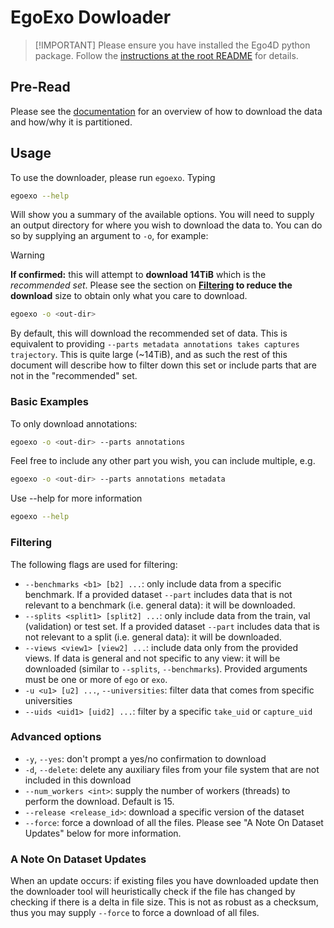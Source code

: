 # EgoExo Dowloader

>
> [!IMPORTANT]
> Please ensure you have installed the Ego4D python package. Follow the
> [instructions at the root
> README](https://github.com/facebookresearch/Ego4d/tree/main?tab=readme-ov-file#setup)
> for details.

## Pre-Read

Please see the [documentation](https://docs.ego-exo4d-data.org/download/) for
an overview of how to download the data and how/why it is partitioned.

## Usage

To use the downloader, please run `egoexo`. Typing

```bash
egoexo --help
```

Will show you a summary of the available options. You will need to supply an
output directory for where you wish to download the data to. You can do so by
supplying an argument to `-o`, for example:

>[!WARNING] 
>**If confirmed:** this will attempt to **download 14TiB** which is the
>*recommended set*. Please see the section on **[Filtering](#filtering) to
>reduce the download** size to obtain only what you care to download.

```bash
egoexo -o <out-dir>
```

By default, this will download the recommended set of data. This is equivalent
to providing `--parts metadata annotations takes captures trajectory`. This is quite large
(~14TiB), and as such the rest of this document will describe how to filter down
this set or include parts that are not in the "recommended" set.

### Basic Examples

To only download annotations:
```bash
egoexo -o <out-dir> --parts annotations
```
Feel free to include any other part you wish, you can include multiple, e.g.
```bash
egoexo -o <out-dir> --parts annotations metadata
```

Use --help for more information
```bash
egoexo --help
```

### Filtering

The following flags are used for filtering:

- `--benchmarks <b1> [b2] ...`: only include data from a specific benchmark. If a provided dataset `--part` includes data that is not relevant to a benchmark (i.e. general data):  it will be downloaded.
- `--splits <split1> [split2] ...`: only include data from the train, val (validation) or test set. If a provided dataset `--part` includes data that is not relevant to a split (i.e. general data): it will be downloaded.
- `--views <view1> [view2] ...`: include data only from the provided views. If data
  is general and not specific to any view: it will be downloaded (similar to `--splits`, `--benchmarks`). Provided arguments must be one or more of `ego` or `exo`.
- `-u <u1> [u2] ...`, `--universities`: filter data that comes from specific universities
- `--uids <uid1> [uid2] ...`: filter by a specific `take_uid` or `capture_uid`

### Advanced options

- `-y`, `--yes`: don't prompt a yes/no confirmation to download
- `-d`, `--delete`: delete any auxiliary files from your file system that are not included
  in this download
- `--num_workers <int>`: supply the number of workers (threads) to perform the
  download. Default is 15.
- `--release <release_id>`: download a specific version of the dataset
- `--force`: force a download of all the files. Please see "A Note On Dataset
  Updates" below for more information.

### A Note On Dataset Updates

When an update occurs: if existing files you have downloaded update then the
downloader tool will heuristically check if the file has changed by checking
if there is a delta in file size. This is not as robust as a checksum, thus you
may supply `--force` to force a download of all files.
